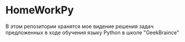 # HomeWorkPy
В этом репозитории хранятся мое видение решения задач
предложенных в ходе обучения языку Python в школе "GeekBraince"
